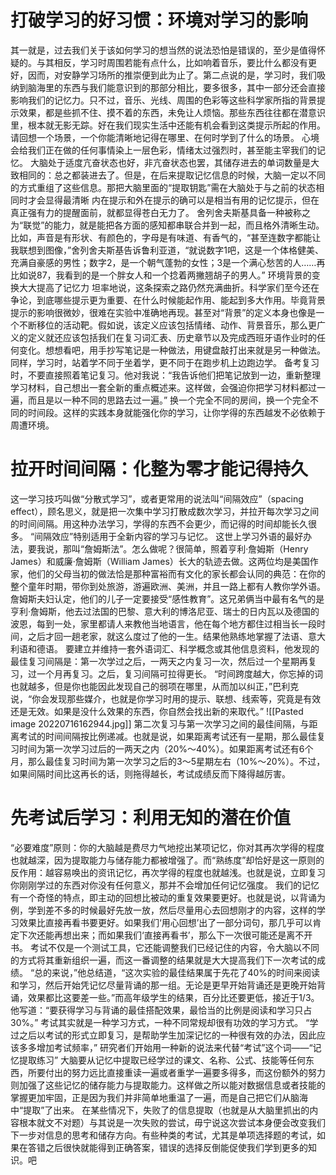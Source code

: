 # 打破学习的好习惯：环境对学习的影响
其一就是，过去我们关于该如何学习的想当然的说法恐怕是错误的，至少是值得怀疑的。与其相反，学习时周围若能有点什么，比如响着音乐，要比什么都没有更好，因而，对安静学习场所的推崇便到此为止了。第二点说的是，学习时，我们吸纳到脑海里的东西与我们能意识到的那部分相比，要多很多，其中一部分还会直接影响我们的记忆力。只不过，音乐、光线、周围的色彩等这些科学家所指的背景提示效果，都是些抓不住、摸不着的东西，未免让人烦恼。那些东西往往都在潜意识里，根本就无影无踪。好在我们现实生活中还能有机会看到这类提示所起的作用。请回想一个场景，一个你能清晰地记得在哪里、在何时学到了什么的场景。
心境会给我们正在做的任何事情染上一层色彩，情绪太过强烈时，甚至能主宰我们的记忆。
大脑处于适度亢奋状态也好，非亢奋状态也罢，其储存进去的单词数量是大致相同的：总之都装进去了。但是，在后来提取记忆信息的时候，大脑一定以不同的方式重组了这些信息。那把大脑里面的“提取钥匙”需在大脑处于与之前的状态相同时才会显得最清晰
内在提示和外在提示的确可以是相当有用的记忆提示，但在真正强有力的提醒面前，就都显得苍白无力了。
舍列舍夫斯基具备一种被称之为“联觉”的能力，就是能把各方面的感知都串联合并到一起，而且格外清晰生动。比如，声音是有形状、有颜色的，字母是有味道、有香气的，“甚至连数字都能让我联想到图像，”舍列舍夫斯基告诉鲁利亚道，“就说数字1吧，这是一个体格健美、充满自豪感的男性；数字2，是一个朝气蓬勃的女性；3是一个满心愁苦的人……再比如说87，我看到的是一个胖女人和一个捻着两撇翘胡子的男人。”
环境背景的变换大大提高了记忆力
坦率地说，这条探索之路仍然充满曲折。科学家们至今还在争论，到底哪些提示更为重要、在什么时候能起作用、能起到多大作用。毕竟背景提示的影响很微妙，很难在实验中准确地再现。甚至对“背景”的定义本身也像是一个不断移位的活动靶。假如说，该定义应该包括情绪、动作、背景音乐，那么更广义的定义就还应该包括我们在复习词汇表、历史章节以及完成西班牙语作业时的任何变化。想想看吧，用手抄写笔记是一种做法，用键盘敲打出来就是另一种做法。同样，学习时，站着学不同于坐着学，更不同于在跑步机上边跑边学。
备考复习时，不要直接照着笔记复习。他对我说：“我告诉他们把笔记放到一边，重新整理学习材料，自己想出一套全新的重点概述来。这样做，会强迫你把学习材料都过一遍，而且是以一种不同的思路去过一遍。”
换一个完全不同的房间，换一个完全不同的时间段。这样的实践本身就能强化你的学习，让你学得的东西越发不必依赖于周遭环境。
# 拉开时间间隔：化整为零才能记得持久
这一学习技巧叫做“分散式学习”，或者更常用的说法叫“间隔效应”（spacing effect），顾名思义，就是把一次集中学习打散成数次学习，并拉开每次学习之间的时间间隔。用这种办法学习，学得的东西不会更少，而记得的时间却能长久很多。
“间隔效应”特别适用于全新内容的学习与记忆。
这世上学习外语的最好办法，要我说，那叫“詹姆斯法”。怎么做呢？很简单，照着亨利·詹姆斯（Henry James）和威廉·詹姆斯（William James）长大的轨迹去做。这两位均是美国作家，他们的父母当初的做法恰是那种富裕而有文化的家长都会认同的典范：在你的整个童年时期，带你到处旅游，游遍欧洲、美洲，并且一路上都有人教你学外语。詹姆斯夫妇认定，他们的儿子一定要接受“感性教育”。这兄弟俩当中最有名气的是亨利·詹姆斯，他去过法国的巴黎、意大利的博洛尼亚、瑞士的日内瓦以及德国的波恩，每到一处，家里都请人来教他当地语言，他在每个地方都住过相当长一段时间，之后才回一趟老家，就这么度过了他的一生。结果他熟练地掌握了法语、意大利语和德语。
要建立并维持一套外语词汇、科学概念或其他信息资料，他发现的最佳复习间隔是：第一次学过之后，一两天之内复习一次，然后过一个星期再复习，过一个月再复习。之后，复习间隔可拉得更长。
“时间跨度越大，你忘掉的词也就越多，但是你也能因此发现自己的弱项在哪里，从而加以纠正，”巴利克说，“你会发现那些媒介，也就是你学习时用的提示、联想、线索等，究竟是有效还是无效。如果是没什么效果的东西，你自然会找出新的来取代。”
![[Pasted image 20220716162944.jpg]]
第二次复习与第一次学习之间的最佳间隔，与距离考试的时间间隔按比例递减。也就是说，如果距离考试还有一星期，那么最佳复习时间为第一次学习过后的一两天之内（20%～40%）。如果距离考试还有6个月，那么最佳复习时间为第一次学习之后的3～5星期左右（10%～20%）。不过，如果间隔时间比这再长的话，则拖得越长，考试成绩反而下降得越厉害。
# 先考试后学习：利用无知的潜在价值
“必要难度”原则：你的大脑越是费尽力气地挖出某项记忆，你对其再次学得的程度也就越深，因为提取能力与储存能力都被增强了。而“熟练度”却恰好是这一原则的反作用：越容易唤出的资讯记忆，再次学得的程度也就越浅。也就是说，立即复习你刚刚学过的东西对你没有任何意义，那并不会增加任何记忆强度。
我们的记忆有一个奇怪的特点，即主动的回想比被动的重复效果要更好。也就是说，以背诵为例，学到差不多的时候最好先放一放，然后尽量用心去回想刚才的内容，这样的学习效果比直接再看书要更好。如果我们‘用心回想’出了一部分词句，那几乎可以肯定下次还能再想出来；而如果我们‘直接再看书’，那么下一次很可能还是离不开书。
考试不仅是一个测试工具，它还能调整我们已经记住的内容，令大脑以不同的方式将其重新组织一遍，而这一番调整的结果就是大大提高我们下一次考试的成绩。
“总的来说，”他总结道，“这次实验的最佳结果属于先花了40%的时间来阅读和学习，然后开始凭记忆尽量背诵的那一组。无论是更早开始背诵还是更晚开始背诵，效果都比这要差一些。”而高年级学生的结果，百分比还要更低，接近于1/3。他写道：“要获得学习与背诵的最佳搭配效果，最恰当的比例是阅读和学习只占30%。”
考试其实就是一种学习方式，一种不同常规却很有功效的学习方式。
“学过之后以考试的形式立即复习，是帮助学生加深记忆的一种很有效的办法，因此应该多多增加考试频率，”
研究者们开始用一种新的说法来代替“考试”这个词——“记忆提取练习”
大脑要从记忆中提取已经学过的课文、名称、公式、技能等任何东西，所要付出的努力远比直接重读一遍或者重学一遍要多得多，而这份额外的努力则加强了这些记忆的储存能力与提取能力。这样做之所以能对数据信息或者技能的掌握更加牢固，正是因为我们并非简单地重温了一遍，而是自己把它们从脑海中“提取”了出来。
在某些情况下，失败了的信息提取（也就是从大脑里抓出的内容根本就文不对题）与其说是一次失败的尝试，毋宁说这次尝试本身便会改变我们下一步对信息的思考和储存方向。有些种类的考试，尤其是单项选择题的考试，如果在答错之后很快就能得到正确答案，错误的选择反倒能促使我们学到更多的知识。吧 